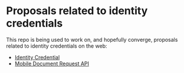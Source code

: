 # Proposals related to identity credentials

This repo is being used to work on, and hopefully converge, proposals
related to identity credentials on the web:

* [Identity Credential](identity-credential-proposal)
* [Mobile Document Request API](mobile-document-request-api-proposal)
